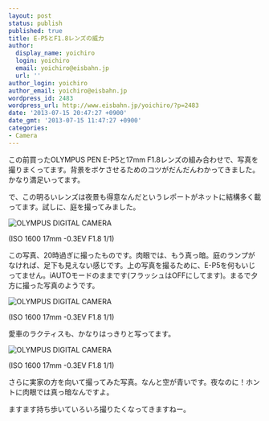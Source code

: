 ```yaml
---
layout: post
status: publish
published: true
title: E-P5とF1.8レンズの威力
author:
  display_name: yoichiro
  login: yoichiro
  email: yoichiro@eisbahn.jp
  url: ''
author_login: yoichiro
author_email: yoichiro@eisbahn.jp
wordpress_id: 2483
wordpress_url: http://www.eisbahn.jp/yoichiro/?p=2483
date: '2013-07-15 20:47:27 +0900'
date_gmt: '2013-07-15 11:47:27 +0900'
categories:
- Camera
---
```


この前買ったOLYMPUS PEN E-P5と17mm F1.8レンズの組み合わせで、写真を撮りまくってます。背景をボケさせるためのコツがだんだんわかってきました。かなり満足いってます。

で、この明るいレンズは夜景も得意なんだというレポートがネットに結構多く載ってます。試しに、庭を撮ってみました。

![OLYMPUS DIGITAL CAMERA](http://www.eisbahn.jp/yoichiro/images/2013/07/P7150219.jpg)

(ISO 1600 17mm -0.3EV F1.8 1/1)

この写真、20時過ぎに撮ったものです。肉眼では、もう真っ暗。庭のランプがなければ、足下も見えない感じです。上の写真を撮るために、E-P5を何もいじってません。iAUTOモードのままです(フラッシュはOFFにしてます)。まるで夕方に撮った写真のようです。

![OLYMPUS DIGITAL CAMERA](http://www.eisbahn.jp/yoichiro/images/2013/07/P7150222.jpg)

(ISO 1600 17mm -0.3EV F1.8 1/1)

愛車のラクティスも、かなりはっきりと写ってます。

![OLYMPUS DIGITAL CAMERA](http://www.eisbahn.jp/yoichiro/images/2013/07/P7150223.jpg)

(ISO 1600 17mm -0.3EV F1.8 1/1)

さらに実家の方を向いて撮ってみた写真。なんと空が青いです。夜なのに！ホントに肉眼では真っ暗なんですよ。

ますます持ち歩いていろいろ撮りたくなってきますねー。
